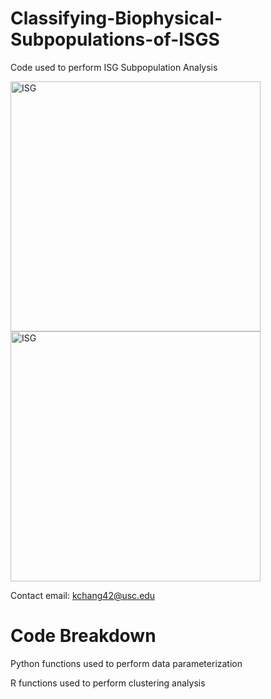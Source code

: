 # Classifying-Biophysical-Subpopulations-of-ISGS
Code used to perform ISG Subpopulation Analysis

<img src="BlenderRenderings/9917_2_Clusters_TAK.png" alt="ISG" width="400">
<img src="BlenderRenderings/9917_2_Whole_TAK.png" alt="ISG" width="400">

Contact email: kchang42@usc.edu

# Code Breakdown
Python functions used to perform data parameterization

R functions used to perform clustering analysis 

